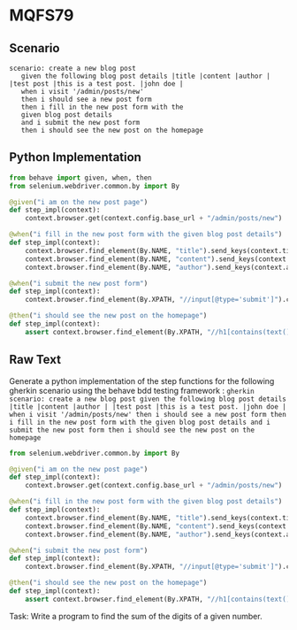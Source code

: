 # MQFS79
## Scenario
```gherkin
scenario: create a new blog post 
   given the following blog post details |title |content |author | |test post |this is a test post. |john doe | 
   when i visit '/admin/posts/new' 
   then i should see a new post form 
   then i fill in the new post form with the 
   given blog post details 
   and i submit the new post form 
   then i should see the new post on the homepage
```


## Python Implementation
```python
from behave import given, when, then
from selenium.webdriver.common.by import By

@given("i am on the new post page")
def step_impl(context):
    context.browser.get(context.config.base_url + "/admin/posts/new")

@when("i fill in the new post form with the given blog post details")
def step_impl(context):
    context.browser.find_element(By.NAME, "title").send_keys(context.title)
    context.browser.find_element(By.NAME, "content").send_keys(context.content)
    context.browser.find_element(By.NAME, "author").send_keys(context.author)

@when("i submit the new post form")
def step_impl(context):
    context.browser.find_element(By.XPATH, "//input[@type='submit']").click()

@then("i should see the new post on the homepage")
def step_impl(context):
    assert context.browser.find_element(By.XPATH, "//h1[contains(text(), '" + context.title + "')]")
```


## Raw Text
Generate a python implementation of the step functions for the following gherkin scenario using the behave bdd testing framework : ```gherkin scenario: create a new blog post given the following blog post details |title |content |author | |test post |this is a test post. |john doe | when i visit '/admin/posts/new' then i should see a new post form then i fill in the new post form with the given blog post details and i submit the new post form then i should see the new post on the homepage ```



```python from behave import given, when, then
from selenium.webdriver.common.by import By

@given("i am on the new post page")
def step_impl(context):
    context.browser.get(context.config.base_url + "/admin/posts/new")

@when("i fill in the new post form with the given blog post details")
def step_impl(context):
    context.browser.find_element(By.NAME, "title").send_keys(context.title)
    context.browser.find_element(By.NAME, "content").send_keys(context.content)
    context.browser.find_element(By.NAME, "author").send_keys(context.author)

@when("i submit the new post form")
def step_impl(context):
    context.browser.find_element(By.XPATH, "//input[@type='submit']").click()

@then("i should see the new post on the homepage")
def step_impl(context):
    assert context.browser.find_element(By.XPATH, "//h1[contains(text(), '" + context.title + "')]")
```

Task: Write a program to find the sum of the digits of a given number.
